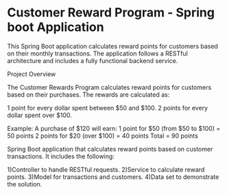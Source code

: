 # Customer Reward Program - Spring boot Application 

This Spring Boot application calculates reward points for customers based on their monthly transactions. The application follows a RESTful architecture and includes a fully functional backend service.

Project Overview

The Customer Rewards Program calculates reward points for customers based on their purchases. The rewards are calculated as:

1 point for every dollar spent between $50 and $100.
2 points for every dollar spent over $100.

Example:
A purchase of $120 will earn:
1 point for $50 (from $50 to $100) = 50 points
2 points for $20 (over $100) = 40 points
Total = 90 points

Spring Boot application that calculates reward points based on customer transactions. It includes the following:

1)Controller to handle RESTful requests.
2)Service to calculate reward points.
3)Model for transactions and customers.
4)Data set to demonstrate the solution.
